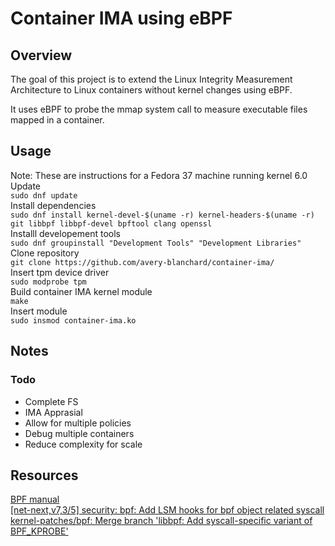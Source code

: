 # Container IMA using eBPF

## Overview
The goal of this project is to extend the Linux Integrity Measurement Architecture to Linux containers without kernel changes using eBPF.

It uses eBPF to probe the mmap system call to measure executable files mapped in a container.
## Usage 
Note: These are instructions for a Fedora 37 machine running kernel 6.0 \
Update \
`sudo dnf update` \
Install dependencies \
`sudo dnf install kernel-devel-$(uname -r) kernel-headers-$(uname -r) git libbpf libbpf-devel bpftool clang openssl` \
Installl developement tools \
`sudo dnf groupinstall "Development Tools" "Development Libraries"` \
Clone repository \
`git clone https://github.com/avery-blanchard/container-ima/` \
Insert tpm device driver \
`sudo modprobe tpm` \
Build container IMA kernel module \
`make` \
Insert module \
`sudo insmod container-ima.ko`
## Notes
### Todo
- Complete FS
- IMA Apprasial 
- Allow for multiple policies
- Debug multiple containers
- Reduce complexity for scale

## Resources
[BPF manual](https://man7.org/linux/man-pages/man2/bpf.2.html) \
[[net-next,v7,3/5] security: bpf: Add LSM hooks for bpf object related syscall](https://patchwork.kernel.org/project/linux-security-module/patch/20171018200026.146093-4-chenbofeng.kernel@gmail.com/)
[ kernel-patches/bpf: Merge branch 'libbpf: Add syscall-specific variant of BPF_KPROBE'](https://github.com/kernel-patches/bpf/commit/3caa7d2e2e9b69bf294b55c4a5a0b6673fdf5b00)